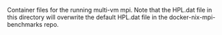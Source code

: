 Container files for the running multi-vm mpi. Note that the HPL.dat file in this directory will overwrite the default HPL.dat file in the docker-nix-mpi-benchmarks repo.
